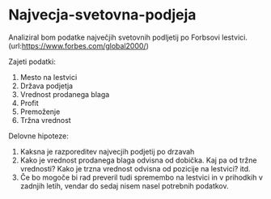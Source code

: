 # Najvecja-svetovna-podjeja



Analiziral bom podatke največjih svetovnih podljetij po Forbsovi lestvici.(url:https://www.forbes.com/global2000/)

Zajeti podatki:
1) Mesto na lestvici
2) Država podjetja
3) Vrednost prodanega blaga
4) Profit
5) Premoženje
6) Tržna vrednost

Delovne hipoteze:
1) Kaksna je razporeditev najvecjih podjetij po drzavah
2) Kako je vrednost prodanega blaga odvisna od dobička. Kaj pa od tržne vrednosti? Kako je trzna vrednost odvisna od pozicije na lestvici? itd.
3) Če bo mogoče bi rad preveril tudi spremembo na lestvici in v prihodkih v zadnjih letih, vendar do sedaj nisem nasel potrebnih podatkov. 

